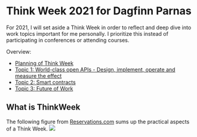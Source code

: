 # Think Week 2021 for Dagfinn Parnas
For 2021, I will set aside a Think Week in order to reflect and deep dive into work topics important for me personally. 
I prioritize this instead of participating in conferences or attending courses.

Overview: 
* [Planning of Think Week](https://github.com/elsewhat/thinkweek-dparnas-2020/milestone/1)
* [Topic 1: World-class open APIs - Design, implement, operate and measure the effect](https://github.com/elsewhat/thinkweek-dparnas-2020/milestone/2)
* [Topic 2: Smart contracts](https://github.com/elsewhat/thinkweek-dparnas-2021/milestone/5) 
* [Topic 3: Future of Work](https://github.com/elsewhat/thinkweek-dparnas-2020/milestone/3)

## What is ThinkWeek
The following figure from [Reservations.com](https://www.reservations.com/blog/resources/think-weeks/) sums up the practical aspects of a Think Week.
![](https://www.reservations.com/blog/wp-content/uploads/2019/06/think-week-03-1.jpg)

